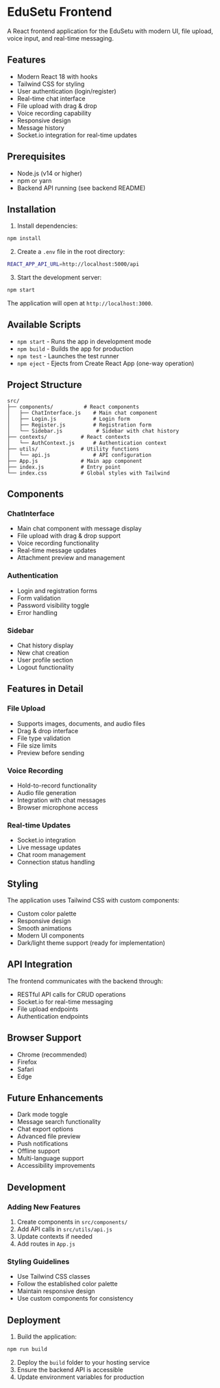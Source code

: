 # EduSetu Frontend

A React frontend application for the EduSetu with modern UI, file upload, voice input, and real-time messaging.

## Features

- Modern React 18 with hooks
- Tailwind CSS for styling
- User authentication (login/register)
- Real-time chat interface
- File upload with drag & drop
- Voice recording capability
- Responsive design
- Message history
- Socket.io integration for real-time updates

## Prerequisites

- Node.js (v14 or higher)
- npm or yarn
- Backend API running (see backend README)

## Installation

1. Install dependencies:
```bash
npm install
```

2. Create a `.env` file in the root directory:
```bash
REACT_APP_API_URL=http://localhost:5000/api
```

3. Start the development server:
```bash
npm start
```

The application will open at `http://localhost:3000`.

## Available Scripts

- `npm start` - Runs the app in development mode
- `npm build` - Builds the app for production
- `npm test` - Launches the test runner
- `npm eject` - Ejects from Create React App (one-way operation)

## Project Structure

```
src/
├── components/          # React components
│   ├── ChatInterface.js    # Main chat component
│   ├── Login.js            # Login form
│   ├── Register.js         # Registration form
│   └── Sidebar.js           # Sidebar with chat history
├── contexts/           # React contexts
│   └── AuthContext.js      # Authentication context
├── utils/              # Utility functions
│   └── api.js              # API configuration
├── App.js              # Main app component
├── index.js            # Entry point
└── index.css           # Global styles with Tailwind
```

## Components

### ChatInterface
- Main chat component with message display
- File upload with drag & drop support
- Voice recording functionality
- Real-time message updates
- Attachment preview and management

### Authentication
- Login and registration forms
- Form validation
- Password visibility toggle
- Error handling

### Sidebar
- Chat history display
- New chat creation
- User profile section
- Logout functionality

## Features in Detail

### File Upload
- Supports images, documents, and audio files
- Drag & drop interface
- File type validation
- File size limits
- Preview before sending

### Voice Recording
- Hold-to-record functionality
- Audio file generation
- Integration with chat messages
- Browser microphone access

### Real-time Updates
- Socket.io integration
- Live message updates
- Chat room management
- Connection status handling

## Styling

The application uses Tailwind CSS with custom components:
- Custom color palette
- Responsive design
- Smooth animations
- Modern UI components
- Dark/light theme support (ready for implementation)

## API Integration

The frontend communicates with the backend through:
- RESTful API calls for CRUD operations
- Socket.io for real-time messaging
- File upload endpoints
- Authentication endpoints

## Browser Support

- Chrome (recommended)
- Firefox
- Safari
- Edge

## Future Enhancements

- Dark mode toggle
- Message search functionality
- Chat export options
- Advanced file preview
- Push notifications
- Offline support
- Multi-language support
- Accessibility improvements

## Development

### Adding New Features
1. Create components in `src/components/`
2. Add API calls in `src/utils/api.js`
3. Update contexts if needed
4. Add routes in `App.js`

### Styling Guidelines
- Use Tailwind CSS classes
- Follow the established color palette
- Maintain responsive design
- Use custom components for consistency

## Deployment

1. Build the application:
```bash
npm run build
```

2. Deploy the `build` folder to your hosting service
3. Ensure the backend API is accessible
4. Update environment variables for production
